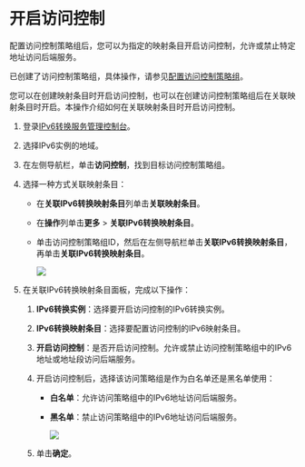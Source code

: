 # 开启访问控制

配置访问控制策略组后，您可以为指定的映射条目开启访问控制，允许或禁止特定地址访问后端服务。

已创建了访问控制策略组，具体操作，请参见[配置访问控制策略组](/cn.zh-CN/用户指南/访问控制/配置访问控制策略组.md)。

您可以在创建映射条目时开启访问控制，也可以在创建访问控制策略组后在关联映射条目时开启。本操作介绍如何在关联映射条目时开启访问控制。

1.  登录[IPv6转换服务管理控制台](https://ipv6trans.console.aliyun.com/instances/cn-hangzhou)。

2.  选择IPv6实例的地域。

3.  在左侧导航栏，单击**访问控制**，找到目标访问控制策略组。

4.  选择一种方式关联映射条目：

    -   在**关联IPv6转换映射条目**列单击**关联映射条目**。
    -   在**操作**列单击**更多** \> **关联IPv6转换映射条目**。
    -   单击访问控制策略组ID，然后在左侧导航栏单击**关联IPv6转换映射条目**，再单击**关联IPv6转换映射条目**。

        ![](https://static-aliyun-doc.oss-accelerate.aliyuncs.com/assets/img/126433/156878963638956_zh-CN.png)

5.  在关联IPv6转换映射条目面板，完成以下操作：

    1.  **IPv6转换实例**：选择要开启访问控制的IPv6转换实例。

    2.  **IPv6转换映射条目**：选择要配置访问控制的IPv6映射条目。

    3.  **开启访问控制**：是否开启访问控制。允许或禁止访问控制策略组中的IPv6地址或地址段访问后端服务。

    4.  开启访问控制后，选择该访问策略组是作为白名单还是黑名单使用：

        -   **白名单**：允许访问策略组中的IPv6地址访问后端服务。
        -   **黑名单**：禁止访问策略组中的IPv6地址访问后端服务。

            ![](https://static-aliyun-doc.oss-accelerate.aliyuncs.com/assets/img/126433/156878963638957_zh-CN.png)

    5.  单击**确定**。


